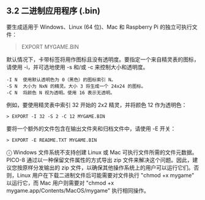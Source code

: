 ## 3.2 二进制应用程序 (.bin)

要生成适用于 Windows、Linux (64 位)、Mac 和 Raspberry Pi 的独立可执行文件：

> EXPORT MYGAME.BIN  

默认情况下，卡带标签将用作图标且没有透明度。要指定一个来自精灵表的图标，请使用 -i，并可选地使用 -s 和/或 -c 来控制大小和透明度。

```
-I N  使用默认透明色为 0（黑色）的图标索引 N。  
-S N  大小为 NxN 的精灵。大小 3 将生成一个 24x24 的图标。  
-C N  将颜色 N 视为透明。使用 16 表示无透明。  
```

例如，要使用精灵表中索引 32 开始的 2x2 精灵，并将颜色 12 作为透明色：

```
> EXPORT -I 32 -S 2 -C 12 MYGAME.BIN  
```

要将一个额外的文件包含在输出文件夹和归档文件中，请使用 -E 开关：

```
> EXPORT -E README.TXT MYGAME.BIN  
```

ⓘ Windows 文件系统不支持创建 Linux 或 Mac 可执行文件所需的文件元数据。PICO-8 通过以一种保留文件属性的方式导出 zip 文件来解决这个问题。因此，建议您按原样分发输出的 zip 文件，以确保其他操作系统上的用户可以运行它们。否则，Linux 用户在下载二进制文件后可能需要对文件执行 "chmod +x mygame" 以运行它，而 Mac 用户则需要对 "chmod +x mygame.app/Contents/MacOS/mygame" 执行相同操作。